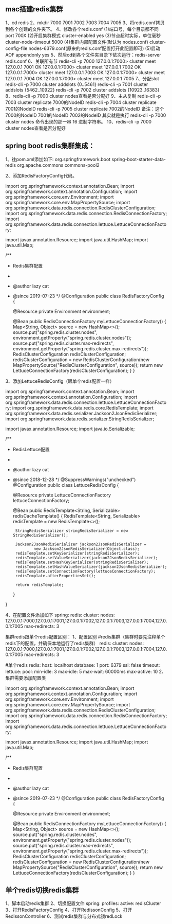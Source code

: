 ## mac搭建redis集群
1、cd redis
2、mkdir 7000 7001 7002 7003 7004 7005
3、将redis.conf拷贝到各个创建的文件夹下。
4、修改各个redis.conf
(1)端口号，每个目录都不同
port 700X
(2)开启集群模式
cluster-enabled yes
(3)节点超时实际，单位毫秒
cluster-node-timeout 5000
(4)集群内部配置文件(默认为 nodes.conf)
cluster-config-file nodes-6379.conf(原来的redis.conf配置打开此配置即可)
(5)启动 AOF
appendonly yes
5、然后cd到各个文件夹目录下依次运行：redis-server redis.conf
6、关联所有节
redis-cli -p 7000
127.0.0.1:7000> cluster meet 127.0.0.1 7001
OK
127.0.0.1:7000> cluster meet 127.0.0.1 7002
OK
127.0.0.1:7000> cluster meet 127.0.0.1 7003
OK
127.0.0.1:7000> cluster meet 127.0.0.1 7004
OK
127.0.0.1:7000> cluster meet 127.0.0.1 7005
7、分配slot
redis-cli -p 7000 cluster addslots {0..5461}
redis-cli -p 7001 cluster addslots {5462..10922}
redis-cli -p 7002 cluster addslots {10923..16383}
8、redis-cli -p 7000 cluster nodes查看是否分配好
9、主从复制
redis-cli -p 7003 cluster replicate 7000的NodeID
redis-cli -p 7004 cluster replicate 7001的NodeID
redis-cli -p 7005 cluster replicate 7002的NodeID
备注：这个 7000的NodeID 7001的NodeID 7002的NodeID 其实就是执行
redis-cli -p 7000 cluster nodes 命令出现的那一串 16 进制字符串。
10、redis-cli -p 7000 cluster nodes查看是否分配好

## spring boot redis集群集成：

1、往pom.xml添加如下:
   <dependency>
       <groupId>org.springframework.boot</groupId>
       <artifactId>spring-boot-starter-data-redis</artifactId>
   </dependency>
   <dependency><!--lettuce连接池的配置依赖-->
       <groupId>org.apache.commons</groupId>
       <artifactId>commons-pool2</artifactId>
   </dependency>

2、添加RedisFactoryConfig代码。

import org.springframework.context.annotation.Bean;
import org.springframework.context.annotation.Configuration;
import org.springframework.core.env.Environment;
import org.springframework.core.env.MapPropertySource;
import org.springframework.data.redis.connection.RedisClusterConfiguration;
import org.springframework.data.redis.connection.RedisConnectionFactory;
import org.springframework.data.redis.connection.lettuce.LettuceConnectionFactory;

import javax.annotation.Resource;
import java.util.HashMap;
import java.util.Map;

/**
 * Redis集群配置
 *
 * @author lazy cat
 * @since 2019-07-23
 */
@Configuration
public class RedisFactoryConfig {

    @Resource
    private Environment environment;

    @Bean
    public RedisConnectionFactory myLettuceConnectionFactory() {
        Map<String, Object> source = new HashMap<>();
        source.put("spring.redis.cluster.nodes", environment.getProperty("spring.redis.cluster.nodes"));
        source.put("spring.redis.cluster.max-redirects", environment.getProperty("spring.redis.cluster.max-redirects"));
        RedisClusterConfiguration redisClusterConfiguration;
        redisClusterConfiguration = new RedisClusterConfiguration(new MapPropertySource("RedisClusterConfiguration", source));
        return new LettuceConnectionFactory(redisClusterConfiguration);
    }
}

3、添加LettuceRedisConfig（跟单个redis配置一样）

import org.springframework.context.annotation.Bean;
import org.springframework.context.annotation.Configuration;
import org.springframework.data.redis.connection.lettuce.LettuceConnectionFactory;
import org.springframework.data.redis.core.RedisTemplate;
import org.springframework.data.redis.serializer.Jackson2JsonRedisSerializer;
import org.springframework.data.redis.serializer.StringRedisSerializer;

import javax.annotation.Resource;
import java.io.Serializable;

/**
 * RedisLettuce配置
 *
 * @author lazy cat
 * @since 2018-12-28
 */
@SuppressWarnings("unchecked")
@Configuration
public class LettuceRedisConfig {

    @Resource
    private LettuceConnectionFactory lettuceConnectionFactory;

    @Bean
    public RedisTemplate<String, Serializable> redisCacheTemplate() {
        RedisTemplate<String, Serializable> redisTemplate = new RedisTemplate<>();

        StringRedisSerializer stringRedisSerializer = new StringRedisSerializer();

        Jackson2JsonRedisSerializer jackson2JsonRedisSerializer =
                new Jackson2JsonRedisSerializer(Object.class);
        redisTemplate.setKeySerializer(stringRedisSerializer);
        redisTemplate.setValueSerializer(jackson2JsonRedisSerializer);
        redisTemplate.setHashKeySerializer(stringRedisSerializer);
        redisTemplate.setHashValueSerializer(jackson2JsonRedisSerializer);
        redisTemplate.setConnectionFactory(lettuceConnectionFactory);
        redisTemplate.afterPropertiesSet();

        return redisTemplate;
    }

}

4、在配置文件添加如下
spring:
  redis:
    cluster:
      nodes: 127.0.0.1:7000,127.0.0.1:7001,127.0.0.1:7002,127.0.0.1:7003,127.0.0.1:7004,127.0.0.1:7005
      max-redirects: 3

集群redis跟单个redis配置区别：
1、配置区别
  #redis集群（集群时要先注释单个redis下的配置，并确保本地运行了redis集群）
  redis:
    cluster:
      nodes: 127.0.0.1:7000,127.0.0.1:7001,127.0.0.1:7002,127.0.0.1:7003,127.0.0.1:7004,127.0.0.1:7005
      max-redirects: 3

  #单个redis
  redis:
    host: localhost
    database: 1
    port: 6379
    ssl: false
    timeout:
    lettuce:
      pool:
        min-idle: 3
        max-idle: 5
        max-wait: 60000ms
        max-active: 10
2、集群需要添加配置类

import org.springframework.context.annotation.Bean;
import org.springframework.context.annotation.Configuration;
import org.springframework.core.env.Environment;
import org.springframework.core.env.MapPropertySource;
import org.springframework.data.redis.connection.RedisClusterConfiguration;
import org.springframework.data.redis.connection.RedisConnectionFactory;
import org.springframework.data.redis.connection.lettuce.LettuceConnectionFactory;

import javax.annotation.Resource;
import java.util.HashMap;
import java.util.Map;

/**
 * Redis集群配置
 *
 * @author lazy cat
 * @since 2019-07-23
 */
@Configuration
public class RedisFactoryConfig {

    @Resource
    private Environment environment;

    @Bean
    public RedisConnectionFactory myLettuceConnectionFactory() {
        Map<String, Object> source = new HashMap<>();
        source.put("spring.redis.cluster.nodes", environment.getProperty("spring.redis.cluster.nodes"));
        source.put("spring.redis.cluster.max-redirects", environment.getProperty("spring.redis.cluster.max-redirects"));
        RedisClusterConfiguration redisClusterConfiguration;
        redisClusterConfiguration = new RedisClusterConfiguration(new MapPropertySource("RedisClusterConfiguration", source));
        return new LettuceConnectionFactory(redisClusterConfiguration);
    }
}

## 单个redis切换redis集群
1、脚本启动redis集群
2、切换配置文件
spring:
  profiles:
    active: redisCluster
3、打开RedisFactoryConfig
4、打开RedissonConfig
5、打开RedissonController
6、测试redis集群与分布式锁redLock

